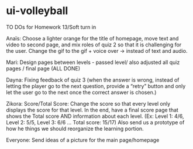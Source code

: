 # ui-volleyball

TO DOs for Homework 13/Soft turn in

Anaïs: Choose a lighter orange for the title of homepage, move text and video to second page, and mix roles of quiz 2 so that it is challenging for the user. Change the gif to the gif + voice over -> instead of text and audio.

Mari: Design pages between levels - passed level/ also adjusted all quiz pages / final page
(ALL DONE)

Dayna: Fixing feedback of quiz 3 (when the answer is wrong, instead of letting the player go to the next question, provide a “retry” button and only let the user go to the next once the correct answer is chosen.)

Zikora: Score/Total Score: Change the score so that every level only displays the score for that level. In the end, have a final score page that shows the Total score AND information about each level. (Ex: Level 1: 4/6, Level 2: 5/5, Level 3: 6/6 … Total score: 15/17)
Also send us a prototype of how he things we should reorganize the learning portion.

Everyone: Send ideas of a picture for the main page/homepage
